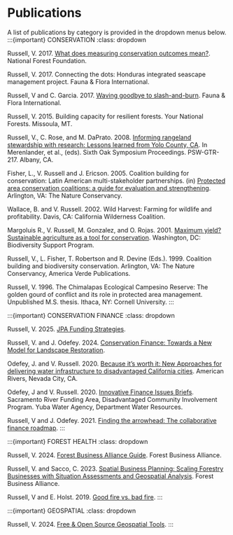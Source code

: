 # Publications
A list of publications by category is provided in the dropdown menus below.
:::{important} CONSERVATION
:class: dropdown

Russell, V. 2017. [What does measuring conservation outcomes mean?](https://www.nationalforests.org/blog/what-does-measuring-conservation-outcomes-mean). National Forest Foundation.

Russell, V. 2017. Connecting the dots: Honduras integrated seascape management project. Fauna & Flora International.

Russell, V and C. Garcia. 2017. [Waving goodbye to slash-and-burn](https://phys.org/news/2018-01-goodbye-slash-and-burn.html). Fauna & Flora International.

Russell, V. 2015. Building capacity for resilient forests. Your National Forests. Missoula, MT.

Russell, V., C. Rose, and M. DaPrato. 2008. [Informing rangeland stewardship with research: Lessons learned from Yolo County, CA](http://gg.gg/1c3k2t). In Merenlander, et al., (eds). Sixth Oak Symposium Proceedings. PSW-GTR-217. Albany, CA.

Fisher, L., V. Russell and J. Ericson. 2005. Coalition building for conservation: Latin American multi-stakeholder partnerships. (in) [Protected area conservation coalitions: a guide for evaluation and strengthening](https://www.cbd.int/doc/pa/tools/Protected%20Area%20Conservation%20Coalitions.pdf#page=1.00). Arlington, VA: The Nature Conservancy.

Wallace, B. and V. Russell. 2002. Wild Harvest: Farming for wildlife and profitability. Davis, CA:  California Wilderness Coalition.

Margoluis R., V. Russell, M. Gonzalez, and O. Rojas. 2001. [Maximum yield? Sustainable agriculture as a tool for conservation](https://fosonline.org/wp-content/uploads/2010/10/Maximum-Yield.pdf#page=2.13). Washington, DC:  Biodiversity Support Program.

Russell, V., L. Fisher, T. Robertson and R. Devine (Eds.). 1999. Coalition building and biodiversity conservation. Arlington, VA:  The Nature Conservancy, America Verde Publications.

Russell, V. 1996. The Chimalapas Ecological Campesino Reserve:  The golden gourd of conflict and its role in protected area management. Unpublished M.S. thesis. Ithaca, NY:  Cornell University.
:::

:::{important} CONSERVATION FINANCE
:class: dropdown

Russell, V. 2025. [JPA Funding Strategies](https://3point.xyz/neca_jpa).

Russell, V. and J. Odefey. 2024. [Conservation Finance: Towards a New Model for Landscape Restoration](https://confinance.info/index.html).

Odefey, J. and V. Russell. 2020. [Because it’s worth it: New Approaches for delivering water infrastructure to disadvantaged California cities](https://srfadacip.com/wp-content/uploads/2022/05/Because-Its-Worth-It_final.pdf).  American Rivers, Nevada City, CA.

Odefey, J and V. Russell. 2020. [Innovative Finance Issues Briefs](https://srfadacip.com/docs/). Sacramento River Funding Area, Disadvantaged Community Involvement Program. Yuba Water Agency, Department Water Resources.

Russell, V and J. Odefey. 2021. [Finding the arrowhead: The collaborative finance roadmap](https://www.linkedin.com/pulse/finding-arrowhead-vance-russell).
:::

:::{important} FOREST HEALTH
:class: dropdown

Russell, V. 2024. [Forest Business Alliance Guide](https://forestbiz.info/). Forest Business Alliance.

Russell, V. and Sacco, C. 2023. [Spatial Business Planning: Scaling Forestry Businesses with Situation Assessments and Geospatial Analysis](https://storymaps.arcgis.com/stories/647313bcdb3e4d6c82e4733eee7ab693). Forest Business Alliance. 

Russell, V and E. Holst. 2019. [Good fire vs. bad fire](https://www.linkedin.com/pulse/good-fire-vs-bad-vance-russell-xrzjc/). 
:::

:::{important} GEOSPATIAL
:class: dropdown

Russell, V. 2024. [Free & Open Source Geospatial Tools](https://3point.xyz/geosp).
:::
